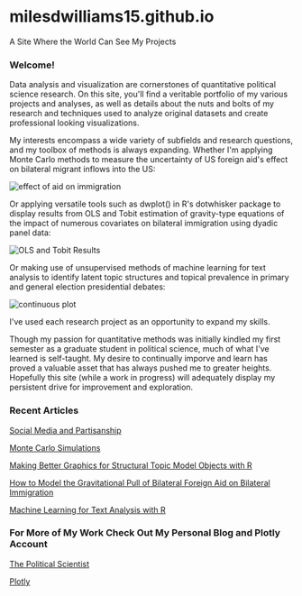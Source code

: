 # milesdwilliams15.github.io
A Site Where the World Can See My Projects

### Welcome!
Data analysis and visualization are cornerstones of quantitative political science research. On this site, you'll find a veritable portfolio of my various projects and analyses, as well as details about the nuts and bolts of my research and techniques used to analyze original datasets and create professional looking visualizations.

My interests encompass a wide variety of subfields and research questions, and my toolbox of methods is always expanding. Whether I'm applying Monte Carlo methods to measure the uncertainty of US foreign aid's effect on bilateral migrant inflows into the US:

![effect of aid on immigration](https://cloud.githubusercontent.com/assets/23504082/21370629/39785900-c6d2-11e6-9e04-03606b990cb0.jpeg)

Or applying versatile tools such as dwplot() in R's dotwhisker package to display results from OLS and Tobit estimation of gravity-type equations of the impact of numerous covariates on bilateral immigration using dyadic panel data:

![OLS and Tobit Results](https://cloud.githubusercontent.com/assets/23504082/21127692/9babfb90-c0ba-11e6-8293-79c1caa8cb07.jpg)

Or making use of unsupervised methods of machine learning for text analysis to identify latent topic structures and topical prevalence in primary and general election presidential debates:

![continuous plot](https://cloud.githubusercontent.com/assets/23504082/21201663/717a62dc-c211-11e6-95ae-9c5f893ed0af.jpg)

I've used each research project as an opportunity to expand my skills.

Though my passion for quantitative methods was initially kindled my first semester as a graduate student in political science, much of what I've learned is self-taught. My desire to continually imporve and learn has proved a valuable asset that has always pushed me to greater heights. Hopefully this site (while a work in progress) will adequately display my persistent drive for improvement and exploration.

### Recent Articles
[Social Media and Partisanship](https://milesdwilliams15.github.io/Social-Media-and-Partisanship/)

[Monte Carlo Simulations](https://milesdwilliams15.github.io/Monte-Carlo-Simulations/)

[Making Better Graphics for Structural Topic Model Objects with R](https://milesdwilliams15.github.io/Better-Graphics-for-the-stm-Package-in-R/)

[How to Model the Gravitational Pull of Bilateral Foreign Aid on Bilateral Immigration](https://milesdwilliams15.github.io/The-Effect-of-Bilateral-Foreign-Aid-on-Bilateral-International-Migrant-Inflows/)

[Machine Learning for Text Analysis with R](https://milesdwilliams15.github.io/Machine-Learning-for-Text-Analysis/)

### For More of My Work Check Out My Personal Blog and Plotly Account
[The Political Scientist](http://thepoliticalscientist1.blogspot.com/)

[Plotly](https://plot.ly/~milesdwilliams15)
